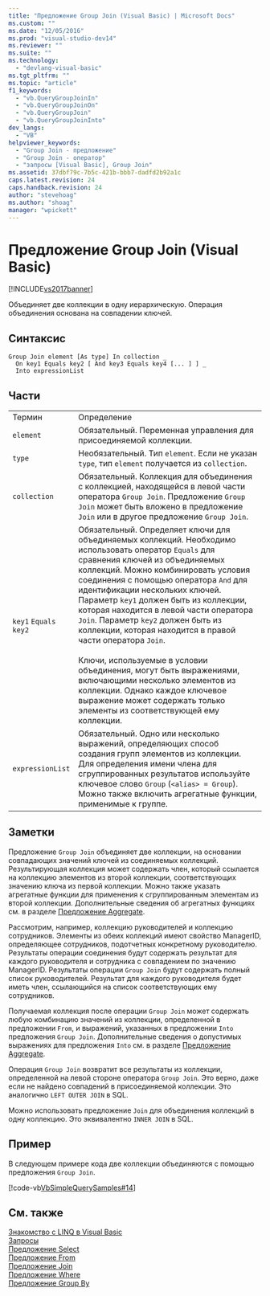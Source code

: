 ```yaml
---
title: "Предложение Group Join (Visual Basic) | Microsoft Docs"
ms.custom: ""
ms.date: "12/05/2016"
ms.prod: "visual-studio-dev14"
ms.reviewer: ""
ms.suite: ""
ms.technology: 
  - "devlang-visual-basic"
ms.tgt_pltfrm: ""
ms.topic: "article"
f1_keywords: 
  - "vb.QueryGroupJoinIn"
  - "vb.QueryGroupJoinOn"
  - "vb.QueryGroupJoin"
  - "vb.QueryGroupJoinInto"
dev_langs: 
  - "VB"
helpviewer_keywords: 
  - "Group Join - предложение"
  - "Group Join - оператор"
  - "запросы [Visual Basic], Group Join"
ms.assetid: 37dbf79c-7b5c-421b-bbb7-dadfd2b92a1c
caps.latest.revision: 24
caps.handback.revision: 24
author: "stevehoag"
ms.author: "shoag"
manager: "wpickett"
---
```

# Предложение Group Join (Visual Basic)
[!INCLUDE[vs2017banner](../../../csharp/includes/vs2017banner.md)]

Объединяет две коллекции в одну иерархическую.  Операция объединения основана на совпадении ключей.  
  
## Синтаксис  
  
```  
Group Join element [As type] In collection _  
  On key1 Equals key2 [ And key3 Equals key4 [... ] ] _  
  Into expressionList  
```  
  
## Части  
  
|||  
|-|-|  
|Термин|Определение|  
|`element`|Обязательный.  Переменная управления для присоединяемой коллекции.|  
|`type`|Необязательный.  Тип `element`.  Если не указан `type`, тип `element` получается из `collection`.|  
|`collection`|Обязательный.  Коллекция для объединения с коллекцией, находящейся в левой части оператора `Group Join`.  Предложение `Group Join` может быть вложено в предложение `Join` или в другое предложение `Group Join`.|  
|`key1` `Equals` `key2`|Обязательный.  Определяет ключи для объединяемых коллекций.  Необходимо использовать оператор `Equals` для сравнения ключей из объединяемых коллекций.  Можно комбинировать условия соединения с помощью оператора `And` для идентификации нескольких ключей.  Параметр `key1` должен быть из коллекции, которая находится в левой части оператора `Join`.  Параметр `key2` должен быть из коллекции, которая находится в правой части оператора `Join`.<br /><br /> Ключи, используемые в условии объединения, могут быть выражениями, включающими несколько элементов из коллекции.  Однако каждое ключевое выражение может содержать только элементы из соответствующей ему коллекции.|  
|`expressionList`|Обязательный.  Одно или несколько выражений, определяющих способ создания групп элементов из коллекции.  Для определения имени члена для сгруппированных результатов используйте ключевое слово `Group` \(`<alias> = Group`\).  Можно также включить агрегатные функции, применимые к группе.|  
  
## Заметки  
 Предложение `Group Join` объединяет две коллекции, на основании совпадающих значений ключей из соединяемых коллекций.  Результирующая коллекция может содержать член, который ссылается на коллекцию элементов из второй коллекции, соответствующих значению ключа из первой коллекции.  Можно также указать агрегатные функции для применения к сгруппированным элементам из второй коллекции.  Дополнительные сведения об агрегатных функциях см. в разделе [Предложение Aggregate](../../../visual-basic/language-reference/queries/aggregate-clause.md).  
  
 Рассмотрим, например, коллекцию руководителей и коллекцию сотрудников.  Элементы из обеих коллекций имеют свойство ManagerID, определяющее сотрудников, подотчетных конкретному руководителю.  Результаты операции соединения будут содержать результат для каждого руководителя и сотрудника с совпадением по значению ManagerID.  Результаты операции `Group Join` будут содержать полный список руководителей.  Результат для каждого руководителя будет иметь член, ссылающийся на список соответствующих ему сотрудников.  
  
 Получаемая коллекция после операции `Group Join` может содержать любую комбинацию значений из коллекции, определенной в предложении `From`, и выражений, указанных в предложении `Into` предложения `Group Join`.  Дополнительные сведения о допустимых выражениях для предложения `Into` см. в разделе [Предложение Aggregate](../../../visual-basic/language-reference/queries/aggregate-clause.md).  
  
 Операция `Group Join` возвратит все результаты из коллекции, определенной на левой стороне оператора `Group Join`.  Это верно, даже если не найдено совпадений в присоединяемой коллекции.  Это аналогично `LEFT OUTER JOIN` в SQL.  
  
 Можно использовать предложение `Join` для объединения коллекций в одну коллекцию.  Это эквивалентно `INNER JOIN` в SQL.  
  
## Пример  
 В следующем примере кода две коллекции объединяются с помощью предложения `Group Join`.  
  
 [!code-vb[VbSimpleQuerySamples#14](../../../visual-basic/language-reference/queries/codesnippet/VisualBasic/group-join-clause_1.vb)]  
  
## См. также  
 [Знакомство с LINQ в Visual Basic](../../../visual-basic/programming-guide/language-features/linq/introduction-to-linq.md)   
 [Запросы](../../../visual-basic/language-reference/queries/queries.md)   
 [Предложение Select](../../../visual-basic/language-reference/queries/select-clause.md)   
 [Предложение From](../../../visual-basic/language-reference/queries/from-clause.md)   
 [Предложение Join](../../../visual-basic/language-reference/queries/join-clause.md)   
 [Предложение Where](../../../visual-basic/language-reference/queries/where-clause.md)   
 [Предложение Group By](../../../visual-basic/language-reference/queries/group-by-clause.md)